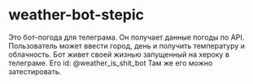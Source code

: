 # weather-bot-stepic
Это бот-погода для телеграма. Он получает данные погоды по API. Пользователь может ввести город, день и получить температуру и облачность. 
Бот живет своей жизнью запущенный на хероку в телеграме.  Его id: @weather_is_shit_bot
Там же его можно затестировать.

